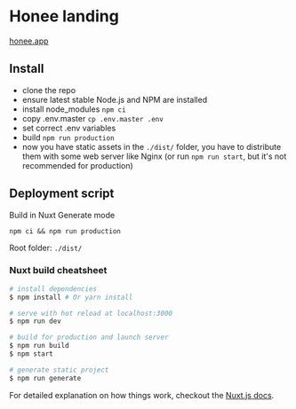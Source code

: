 # Honee landing

[honee.app](https://honee.app)

## Install

- clone the repo
- ensure latest stable Node.js and NPM are installed
- install node_modules `npm ci`
- copy .env.master `cp .env.master .env`
- set correct .env variables
- build `npm run production`
- now you have static assets in the `./dist/` folder, you have to distribute them with some web server like Nginx (or run `npm run start`, but it's not recommended for production)


## Deployment script

Build in Nuxt Generate mode
```
npm ci && npm run production
```
Root folder: `./dist/`



### Nuxt build cheatsheet

``` bash
# install dependencies
$ npm install # Or yarn install

# serve with hot reload at localhost:3000
$ npm run dev

# build for production and launch server
$ npm run build
$ npm start

# generate static project
$ npm run generate
```

For detailed explanation on how things work, checkout the [Nuxt.js docs](https://github.com/nuxt/nuxt.js).
